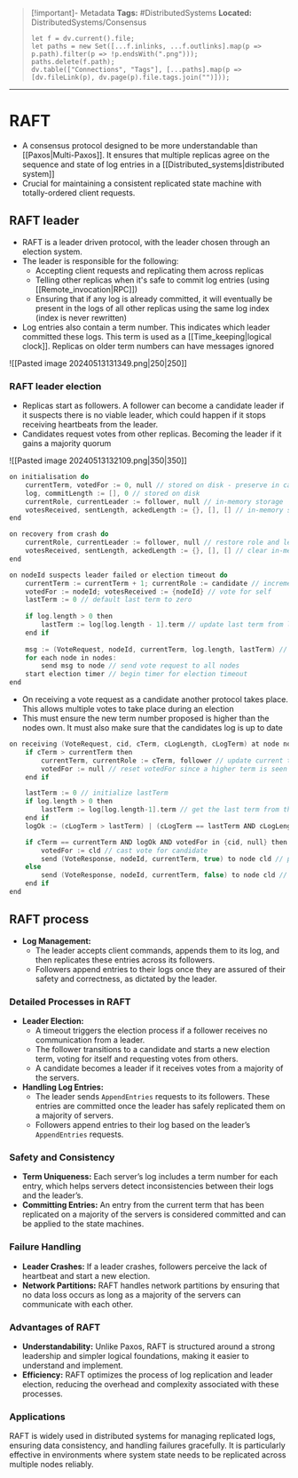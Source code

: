 > [!important]- Metadata
> **Tags:** #DistributedSystems 
> **Located:** DistributedSystems/Consensus
> ```dataviewjs
> let f = dv.current().file;
> let paths = new Set([...f.inlinks, ...f.outlinks].map(p => p.path).filter(p => !p.endsWith(".png")));
> paths.delete(f.path);
> dv.table(["Connections", "Tags"], [...paths].map(p => [dv.fileLink(p), dv.page(p).file.tags.join("")]));
> ```

___
# RAFT
- A consensus protocol designed to be more understandable than [[Paxos|Multi-Paxos]]. It ensures that multiple replicas agree on the sequence and state of log entries in a [[Distributed_systems|distributed system]]
- Crucial for maintaining a consistent replicated state machine with totally-ordered client requests. 
## RAFT leader
- RAFT is a leader driven protocol, with the leader chosen through an election system. 
- The leader is responsible for the following: 
	- Accepting client requests and replicating them across replicas
	- Telling other replicas when it's safe to commit log entries (using [[Remote_invocation|RPC]])
	- Ensuring that if any log is already committed, it will eventually be present in the logs of all other replicas using the same log index (index is never rewritten)
- Log entries also contain a term number. This indicates which leader committed these logs. This term is used as a [[Time_keeping|logical clock]]. Replicas on older term numbers can have messages ignored 

![[Pasted image 20240513131349.png|250|250]]
### RAFT leader election
- Replicas start as followers. A follower can become a candidate leader if it suspects there is no viable leader, which could happen if it stops receiving heartbeats from the leader.
- Candidates request votes from other replicas. Becoming the leader if it gains a majority quorum

![[Pasted image 20240513132109.png|350|350]]

```c
on initialisation do
    currentTerm, votedFor := 0, null // stored on disk - preserve in case of crash
    log, commitLength := [], 0 // stored on disk
    currentRole, currentLeader := follower, null // in-memory storage
    votesReceived, sentLength, ackedLength := {}, [], [] // in-memory storage
end

on recovery from crash do
    currentRole, currentLeader := follower, null // restore role and leader as default
    votesReceived, sentLength, ackedLength := {}, [], [] // clear in-memory states
end

on nodeId suspects leader failed or election timeout do
    currentTerm := currentTerm + 1; currentRole := candidate // increment term
    votedFor := nodeId; votesReceived := {nodeId} // vote for self
    lastTerm := 0 // default last term to zero
    
    if log.length > 0 then
        lastTerm := log[log.length - 1].term // update last term from log if not empty
    end if
    
    msg := (VoteRequest, nodeId, currentTerm, log.length, lastTerm) // create vote req
    for each node in nodes:
        send msg to node // send vote request to all nodes
    start election timer // begin timer for election timeout
end
```

- On receiving a vote request as a candidate another protocol takes place. This allows multiple votes to take place during an election
- This must ensure the new term number proposed is higher than the nodes own. It must also make sure that the candidates log is up to date

```c
on receiving (VoteRequest, cid, cTerm, cLogLength, cLogTerm) at node nodeId do
    if cTerm > currentTerm then
        currentTerm, currentRole := cTerm, follower // update current term and role
        votedFor := null // reset votedFor since a higher term is seen
    end if

    lastTerm := 0 // initialize lastTerm
    if log.length > 0 then
        lastTerm := log[log.length-1].term // get the last term from the log
    end if
    logOk := (cLogTerm > lastTerm) | (cLogTerm == lastTerm AND cLogLength >= log.length)

    if cTerm == currentTerm AND logOk AND votedFor in {cid, null} then
        votedFor := cld // cast vote for candidate
        send (VoteResponse, nodeId, currentTerm, true) to node cld // positive vote
    else
        send (VoteResponse, nodeId, currentTerm, false) to node cld // negative vote
    end if
end
```
## RAFT process

- **Log Management:**
	- The leader accepts client commands, appends them to its log, and then replicates these entries across its followers.
	- Followers append entries to their logs once they are assured of their safety and correctness, as dictated by the leader.

### Detailed Processes in RAFT

- **Leader Election:**
	- A timeout triggers the election process if a follower receives no communication from a leader.
	- The follower transitions to a candidate and starts a new election term, voting for itself and requesting votes from others.
	- A candidate becomes a leader if it receives votes from a majority of the servers.
- **Handling Log Entries:**
	- The leader sends `AppendEntries` requests to its followers. These entries are committed once the leader has safely replicated them on a majority of servers.
	- Followers append entries to their log based on the leader’s `AppendEntries` requests.

### Safety and Consistency

- **Term Uniqueness:** Each server’s log includes a term number for each entry, which helps servers detect inconsistencies between their logs and the leader’s.
- **Committing Entries:** An entry from the current term that has been replicated on a majority of the servers is considered committed and can be applied to the state machines.

### Failure Handling

- **Leader Crashes:** If a leader crashes, followers perceive the lack of heartbeat and start a new election.
- **Network Partitions:** RAFT handles network partitions by ensuring that no data loss occurs as long as a majority of the servers can communicate with each other.

### Advantages of RAFT

- **Understandability:** Unlike Paxos, RAFT is structured around a strong leadership and simpler logical foundations, making it easier to understand and implement.
- **Efficiency:** RAFT optimizes the process of log replication and leader election, reducing the overhead and complexity associated with these processes.

### Applications

RAFT is widely used in distributed systems for managing replicated logs, ensuring data consistency, and handling failures gracefully. It is particularly effective in environments where system state needs to be replicated across multiple nodes reliably.
